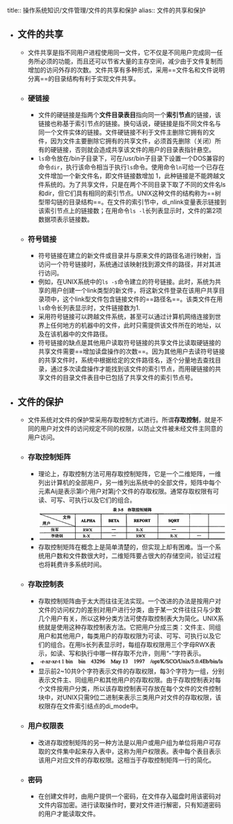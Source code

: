 title:: 操作系统知识/文件管理/文件的共享和保护
alias:: 文件的共享和保护

- ## 文件的共享
	- 文件共享是指不同用户进程使用同一文件，它不仅是不同用户完成同一任务所必须的功能，而且还可以节省大量的主存空间，减少由于文件复制而增加的访问外存的次数。文件共享有多种形式，采用==文件名和文件说明分离==的目录结构有利于实现文件共享。
	- ### 硬链接
		- 文件的硬链接是指两个**文件目录表目**指向同一个**索引节点**的链接，该链接也称基于索引节点的链接。换句话说，硬链接是指不同文件名与同一个文件实体的链接。文件硬链接不利于文件主删除它拥有的文件，因为文件主要删除它拥有的共享文件，必须首先删除（关闭）所有的硬链接，否则就会造成共享该文件的用户的目录表指针悬空。
		- `ls`命令放在/bin子目录下，可在/usr/bin子目录下设置一个DOS兼容的命令`dir`，执行该命令相当于执行`ls`命令。使用命令`ln`可给一个已存在文件增加一个新文件名，即文件链接数增加 1，此种链接是不能跨越文件系统的。为了共享文件，只是在两个不同目录下取了不同的文件名ls和dir，但它们具有相同的索引节点。UNIX这种文件的结构称为==树型带勾链的目录结构==。在文件的索引节中，di_nlink变量表示链接到该索引节点上的链接数；在用命令`ls -l`长列表显示时，文件的第2项数据项表示链接数。
	- ### 符号链接
		- 符号链接在建立的新文件或目录并与原来文件的路径名进行映射，当访问一个符号链接时，系统通过该映射找到源文件的路径，并对其进行访问。
		- 例如，在UNIX系统中的`ls -s`命令建立的符号链接。此时，系统为共享的用户创建一个link类型的新文件，将这新文件登录在该用户共享目录项中，这个link型文件包含链接文件的==路径名==。该类文件在用`ls`命令长列表显示时，文件链接数为1.
		- 采用符号链接可以跨越文件系统，甚至可以通过计算机网络连接到世界上任何地方的机器中的文件，此时只需提供该文件所在的地址，以及在该机器中的文件路径。
		- 符号链接的缺点是其他用户读取符号链接的共享文件比读取硬链接的共享文件需要==增加读盘操作的次数==。因为其他用户去读符号链接的共享文件时，系统中根据给定的文件路径名，逐个分量地去查找目录，通过多次读盘操作才能找到该文件的索引节点，而用硬链接的共享文件的目录文件表目中已包括了共享文件的索引节点号。
- ## 文件的保护
	- 文件系统对文件的保护常采用存取控制方式进行。所谓**存取控制**，就是不同的用户对文件的访问规定不同的权限，以防止文件被未经文件主同意的用户访问。
	- ### 存取控制矩阵
		- 理论上，存取控制方法可用存取控制矩阵，它是一个二维矩阵，一维列出计算机的全部用户，另一维列出系统中的全部文件，矩阵中每个元素Aij是表示第i个用户对第j个文件的存取权限。通常存取权限有可读、可写、可执行以及它们的组合。
		- ![image.png](../assets/image_1648980523672_0.png)
		- 存取控制矩阵在概念上是简单清楚的，但实现上却有困难。当一个系统用户数和文件数很大时，二维矩阵要占很大的存储空间，验证过程也将耗费许多系统时间。
	- ### 存取控制表
		- 存取控制矩阵由于太大而往往无法实现。一个改进的办法是按用户对文件的访问权力的差别对用户进行分类，由于某一文件往往只与少数几个用户有关，所以这种分类方法可使存取控制表大为简化。UNIX系统就是使用这种存取控制表方法。它把用户分成三类：文件主、同组用户和其他用户，每类用户的存取权限为可读、可写、可执行以及它们的组合。在用ls长列表显示时，每组存取权限用三个字母RWX表示，如读、写和执行中哪一样存取不允许，则用“-”字符表示。
		- ![image.png](../assets/image_1648980534691_0.png)
		- 显示前2~10共9个字符表示文件的存取权限，每3个字符为一组，分别表示文件主、同组用户和其他用户的存取权限。由于存取控制表对每个文件按用户分类，所以该存取控制表可存放在每个文件的文件控制块中，对UNIX只需9位二进制来表示三类用户对文件的存取权限，该权限存在文件索引结点的di_mode中。
	- ### 用户权限表
		- 改进存取控制矩阵的另一种方法是以用户或用户组为单位将用户可存取的文件集中起来存入表中，这称为用户权限表。表中每个表目表示该用户对应文件的存取权限。这相当于存取控制矩阵一行的简化。
	- ### 密码
		- 在创建文件时，由用户提供一个密码，在文件存入磁盘时用该密码对文件内容加密。进行读取操作时，要对文件进行解密，只有知道密码的用户才能读取文件。